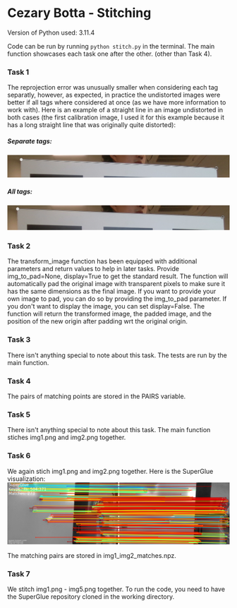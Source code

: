 # Cezary Botta - Stitching

Version of Python used: 3.11.4

Code can be run by running ```python stitch.py``` in the terminal. The main function showcases each task one after the other.
(other than Task 4).

### Task 1
The reprojection error was unusually smaller when considering each tag separatly, however, as expected, in practice the undistorted images were better if all tags where considered at once (as we have more information to work with). Here is an example of a straight line in an image undistorted in both cases (the first calibration image, I used it for this example because it has a long straight line that was originally quite distorted):

##### Separate tags:
![image](single_tag.png)

##### All tags:
![image](all_tags.png)


### Task 2
The transform_image function has been equipped with additional parameters and return values to help in later tasks.
Provide img_to_pad=None, display=True to get the standard result. The function will automatically pad the original image with
transparent pixels to make sure it has the same dimensions as the final image. If you want to provide your own image to pad, you can do so by providing the img_to_pad parameter. If you don't want to display the image, you can set display=False. The
function will return the transformed image, the padded image, and the position of the new origin after padding wrt the original origin.


### Task 3
There isn't anything special to note about this task. The tests are run by the main function.


### Task 4
The pairs of matching points are stored in the PAIRS variable.


### Task 5
There isn't anything special to note about this task. The main function stiches img1.png and img2.png together.


### Task 6
We again stich img1.png and img2.png together. Here is the SuperGlue visualization:
![image](img1_img2_matches.png)

The matching pairs are stored in img1_img2_matches.npz.


### Task 7
We stitch img1.png - img5.png together. To run the code, you need to have the SuperGlue repository cloned in the working directory.